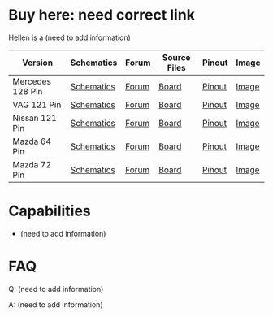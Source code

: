 # Buy here: need correct link

Hellen is a (need to add information)

Version|Schematics|Forum|Source Files|Pinout|Image
-------|----------|-----|------------|------|-----
Mercedes 128 Pin|[Schematics](Hardware/Hellen/hellen128mercedes-a-schematic.pdf)|[Forum](https://rusefi.com/forum/viewtopic.php?f=4&t=1682)|[Board](https://rusefi.com/docs/ibom/hellen128mercedes-a-ibom.html)|[Pinout](https://rusefi.com/docs/pinouts/hellen/hellen128/)|[Image](Hardware/Hellen/hellen128mercedes-rev-a.jpg)
VAG 121 Pin|[Schematics]()|[Forum]()|[Board]()|[Pinout]()|[Image]()
Nissan 121 Pin|[Schematics]()|[Forum]()|[Board]()|[Pinout]()|[Image]()
Mazda 64 Pin|[Schematics]()|[Forum]()|[Board]()|[Pinout]()|[Image]()
Mazda 72 Pin|[Schematics]()|[Forum]()|[Board]()|[Pinout]()|[Image]()

# Capabilities
* (need to add information)

# FAQ

Q: (need to add information)

A: (need to add information)